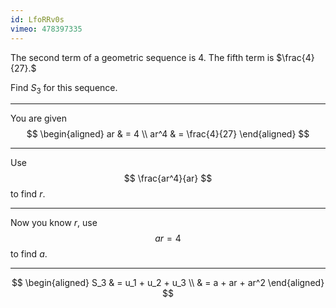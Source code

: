 ```yaml
---
id: LfoRRv0s
vimeo: 478397335
---
```


The second term of a geometric sequence is $4.$ The fifth term is $\frac{4}{27}.$

Find $S_3$ for this sequence.

---

You are given
$$
\begin{aligned}
ar & = 4 \\
ar^4 & = \frac{4}{27}
\end{aligned}
$$

---

Use
$$
\frac{ar^4}{ar}
$$
to find $r.$

---

Now you know $r,$ use
$$
ar = 4
$$
to find $a.$

---

$$
\begin{aligned}
S_3 & = u_1 + u_2 + u_3 \\
& = a + ar + ar^2
\end{aligned}
$$
